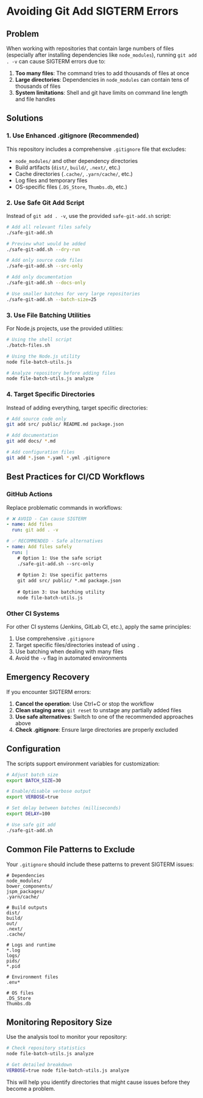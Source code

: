 # Avoiding Git Add SIGTERM Errors

## Problem

When working with repositories that contain large numbers of files (especially after installing dependencies like `node_modules`), running `git add . -v` can cause SIGTERM errors due to:

1. **Too many files**: The command tries to add thousands of files at once
2. **Large directories**: Dependencies in `node_modules` can contain tens of thousands of files
3. **System limitations**: Shell and git have limits on command line length and file handles

## Solutions

### 1. Use Enhanced .gitignore (Recommended)

This repository includes a comprehensive `.gitignore` file that excludes:
- `node_modules/` and other dependency directories
- Build artifacts (`dist/`, `build/`, `.next/`, etc.)
- Cache directories (`.cache/`, `.yarn/cache/`, etc.)
- Log files and temporary files
- OS-specific files (`.DS_Store`, `Thumbs.db`, etc.)

### 2. Use Safe Git Add Script

Instead of `git add . -v`, use the provided `safe-git-add.sh` script:

```bash
# Add all relevant files safely
./safe-git-add.sh

# Preview what would be added
./safe-git-add.sh --dry-run

# Add only source code files
./safe-git-add.sh --src-only

# Add only documentation
./safe-git-add.sh --docs-only

# Use smaller batches for very large repositories
./safe-git-add.sh --batch-size=25
```

### 3. Use File Batching Utilities

For Node.js projects, use the provided utilities:

```bash
# Using the shell script
./batch-files.sh

# Using the Node.js utility
node file-batch-utils.js

# Analyze repository before adding files
node file-batch-utils.js analyze
```

### 4. Target Specific Directories

Instead of adding everything, target specific directories:

```bash
# Add source code only
git add src/ public/ README.md package.json

# Add documentation
git add docs/ *.md

# Add configuration files
git add *.json *.yaml *.yml .gitignore
```

## Best Practices for CI/CD Workflows

### GitHub Actions

Replace problematic commands in workflows:

```yaml
# ❌ AVOID - Can cause SIGTERM
- name: Add files
  run: git add . -v

# ✅ RECOMMENDED - Safe alternatives
- name: Add files safely
  run: |
    # Option 1: Use the safe script
    ./safe-git-add.sh --src-only
    
    # Option 2: Use specific patterns
    git add src/ public/ *.md package.json
    
    # Option 3: Use batching utility
    node file-batch-utils.js
```

### Other CI Systems

For other CI systems (Jenkins, GitLab CI, etc.), apply the same principles:

1. Use comprehensive `.gitignore`
2. Target specific files/directories instead of using `.`
3. Use batching when dealing with many files
4. Avoid the `-v` flag in automated environments

## Emergency Recovery

If you encounter SIGTERM errors:

1. **Cancel the operation**: Use Ctrl+C or stop the workflow
2. **Clean staging area**: `git reset` to unstage any partially added files
3. **Use safe alternatives**: Switch to one of the recommended approaches above
4. **Check .gitignore**: Ensure large directories are properly excluded

## Configuration

The scripts support environment variables for customization:

```bash
# Adjust batch size
export BATCH_SIZE=30

# Enable/disable verbose output
export VERBOSE=true

# Set delay between batches (milliseconds)
export DELAY=100

# Use safe git add
./safe-git-add.sh
```

## Common File Patterns to Exclude

Your `.gitignore` should include these patterns to prevent SIGTERM issues:

```gitignore
# Dependencies
node_modules/
bower_components/
jspm_packages/
.yarn/cache/

# Build outputs
dist/
build/
out/
.next/
.cache/

# Logs and runtime
*.log
logs/
pids/
*.pid

# Environment files
.env*

# OS files
.DS_Store
Thumbs.db
```

## Monitoring Repository Size

Use the analysis tool to monitor your repository:

```bash
# Check repository statistics
node file-batch-utils.js analyze

# Get detailed breakdown
VERBOSE=true node file-batch-utils.js analyze
```

This will help you identify directories that might cause issues before they become a problem.